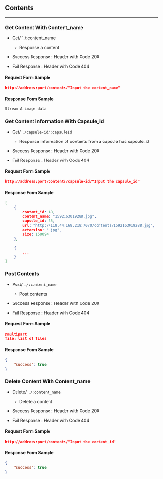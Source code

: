 ## Contents

---

### Get Content With Content_name

- Get/ `./:content_name
  - Response a content

- Success Response : Header with Code 200
- Fail Response : Header with Code 404 

#### Request Form Sample

```json
http://address:port/contents/"Input the content_name"
```

#### Response Form Sample

```
Stream A image data
```

### Get Content information With Capsule_id

- Get/ `./capsule-id/:capsuleId`
  - Response information of contents from a capsule has capsule_id

- Success Response : Header with Code 200
- Fail Response : Header with Code 404

#### Request Form Sample

```json
http://address:port/contents/capsule-id/"Input the capsule_id"
```

#### Response Form Sample

```json
[
    {
        content_id: 48,
        content_name: "1592163019288.jpg",
        capsule_id: 25,
        url: "http://118.44.168.218:7070/contents/1592163019288.jpg",
        extension: ".jpg",
        size: 150094
    },

    {
        ...
    }
]
```

### Post Contents

- Post/ `./:content_name`
  - Post contents

- Success Response : Header with Code 200
- Fail Response : Header with Code 404 

#### Request Form Sample

```json
@multipart
file: list of files
```

#### Response Form Sample

```json
{
    "success": true
}
```

### Delete Content With Content_name

- Delete/ `./:content_name`
  - Delete a content

- Success Response : Header with Code 200
- Fail Response : Header with Code 404

#### Request Form Sample

```json
http://address:port/contents/"Input the content_id"
```

#### Response Form Sample

```json
{
    "success": true
}
```